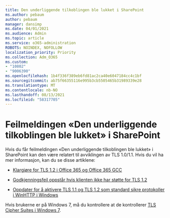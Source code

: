 ```yaml
---
title: Den underliggende tilkoblingen ble lukket i SharePoint
ms.author: pebaum
author: pebaum
manager: dansimp
ms.date: 04/01/2021
ms.audience: Admin
ms.topic: article
ms.service: o365-administration
ROBOTS: NOINDEX, NOFOLLOW
localization_priority: Priority
ms.collection: Adm_O365
ms.custom:
- "10802"
- "9006390"
ms.openlocfilehash: 1b4f336f389eb6fd81ac2ca40e6047184cc4c1bf
ms.sourcegitcommit: ab75f66355116e995b3cb5505465b31989339e28
ms.translationtype: MT
ms.contentlocale: nb-NO
ms.lasthandoff: 08/13/2021
ms.locfileid: "58317705"
---
```

# <a name="the-underlying-connection-was-closed-error-in-sharepoint"></a>Feilmeldingen «Den underliggende tilkoblingen ble lukket» i SharePoint

Hvis du får feilmeldingen «Den underliggende tilkoblingen ble lukket» i SharePoint kan den være relatert til avviklingen av TLS 1.0/1.1. Hvis du vil ha mer informasjon, kan du se disse artiklene:

- [Klargjøre for TLS 1.2 i Office 365 og Office 365 GCC](https://docs.microsoft.com/microsoft-365/compliance/prepare-tls-1.2-in-office-365)

- [Godkjenningsfeil oppstår hvis klienten ikke har støtte for TLS 1.2](https://review.docs.microsoft.com/sharepoint/troubleshoot/administration/authentication-errors-tls12-support)

- [Oppdater for å aktivere TLS 1.1 og TLS 1.2 som standard sikre protokoller i WinHTTP i Windows](https://support.microsoft.com/topic/update-to-enable-tls-1-1-and-tls-1-2-as-default-secure-protocols-in-winhttp-in-windows-c4bd73d2-31d7-761e-0178-11268bb10392)

Hvis brukerne er på Windows 7, må du kontrollere at de kontrollerer [TLS Cipher Suites i Windows 7](https://docs.microsoft.com/windows/win32/secauthn/tls-cipher-suites-in-windows-7).
